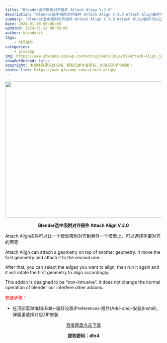 ```yaml
---
title: "Blender选中吸附对齐插件 Attach Align V.3.0"
description: "Blender选中吸附对齐插件 Attach Align V.3.0 Attach Align插件可以让一个模型吸附对齐到另外一个模型上，可以选择需要对齐的面等 Attach Align can at..."
summary: "Blender选中吸附对齐插件 Attach Align V.3.0 Attach Align插件可以让一个模型吸附对齐到另外一个模型上，可以选择需要对齐的面等 Attach Align can at..."
date: 2024-01-18 00:00:00
updated: 2024-01-18 00:00:00
author: blenderit
tags: 
    - 对齐插件
categories:
    - gfxcamp
img: https://www.gfxcamp.com/wp-content/uploads/2024/01/Attach-Align.jpg
showGetMethod: false
copyright: 本插件资源来自网络，版权归原作者所有，仅供交流学习使用！
source_link: https://www.gfxcamp.com/attach-align/
---
```

<div><p><img decoding="async" class="aligncenter size-full wp-image-117890" src="https://www.gfxcamp.com/wp-content/uploads/2024/01/Attach-Align.jpg" data-src="https://www.gfxcamp.com/wp-content/uploads/2024/01/Attach-Align.jpg" alt="" width="640" height="437" data-srcset="https://www.gfxcamp.com/wp-content/uploads/2024/01/Attach-Align.jpg 640w, https://www.gfxcamp.com/wp-content/uploads/2024/01/Attach-Align-150x102.jpg 150w" data-sizes="(max-width: 640px) 100vw, 640px"></p><p style="text-align: center;"><strong>Blender选中吸附对齐插件 Attach Align V.3.0</strong></p><p data-pm-slice="1 1 []">Attach Align插件可以让一个模型吸附对齐到另外一个模型上，可以选择需要对齐的面等</p><p data-pm-slice="1 1 []">Attach Align can attach a geometry on top of another geometry. It move the first geometry and attach it to the second one.</p><p>After that, you can select the edges you want to align, then run it again and it will rotate the first geometry to align accordingly.</p><p>This addon is designed to be “non-intrusive”. It does not change the normal operation of blender nor interfere other addons.</p><p><span style="color: #ff0000;">安装步骤：</span></p><ul>
<li>在顶部菜单编辑(Edit)-偏好设置(Preference)-插件(Add-ons)-安装(Install),弹窗里选择对应ZIP安装</li>
</ul><p style="text-align: center;"><a class="maxbutton-3 maxbutton maxbutton-baidu" target="_blank" rel="noopener" href="https://pan.baidu.com/s/1gVfAuXgYc74BREV0riGqlA?pwd=dfe4"><span class="mb-text">百度网盘点击下载</span></a></p><p style="text-align: center;"><strong>提取密码：dfe4</strong></p></div>